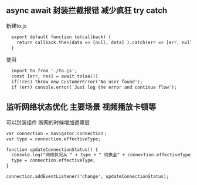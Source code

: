 <!--
 * @Author: lcz
 * @Date: 2021-05-08 14:55:37
 * @LastEditTime: 2021-05-17 11:59:11
 * @LastEditors: Please set LastEditors
 * @Description: In User Settings Edit
 * @FilePath: \lcz_document\docs\optimization\common.md
-->
## async await 封装拦截报错 减少疯狂 try catch

新建to.js
```html
  export default function to(callback) {
    return callback.then(data => [null, data] ).catch(err => [err, null])
  }
```
使用
```html
  import to from './to.js';
  const [err, res] = await to(aa())
  if(!res) throw new CustomerError('No user found');
  if (err) console.error('Just log the error and continue flow');
```

## 监听网络状态优化 主要场景 视频播放卡顿等

可以封装组件 断网的时候增加遮罩层
```html
var connection = navigator.connection；
var type = connection.effectiveType;

function updateConnectionStatus() {
  console.log("网络状况从 " + type + " 切换至" + connection.effectiveType);
  type = connection.effectiveType;
}

connection.addEventListener('change', updateConnectionStatus);

```
